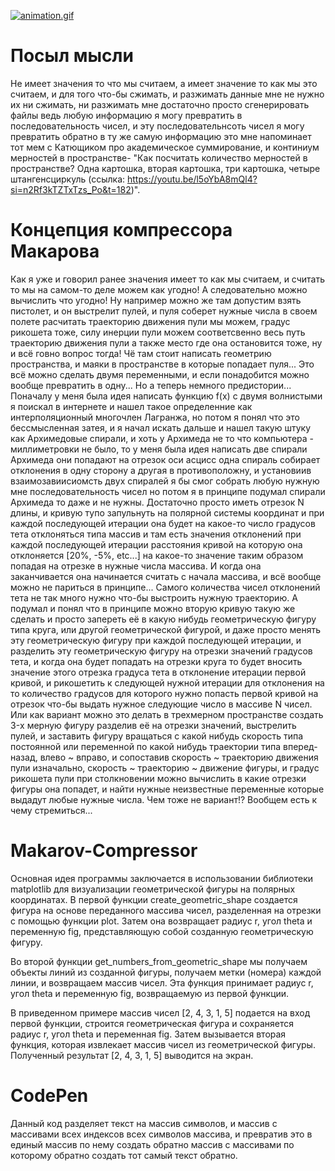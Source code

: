[![animation.gif](https://i.postimg.cc/0yFdyz5t/animation.gif)](https://postimg.cc/K17g9vML)
# Посыл мысли
Не имеет значения то что мы считаем, а имеет значение то как мы это считаем, и для того что-бы сжимать, и разжимать данные мне не нужно их ни сжимать, ни разжимать мне достаточно просто сгенерировать файлы ведь любую информацию я могу превратить в последовательность чисел, и эту последовательнсоть чисел я могу превратить обратно в ту же самую информацию это мне напоминает тот мем с Катющиком про академическое суммирование, и континиум мерностей в пространстве- "Как посчитать количество мерностей в пространстве? Одна картошка, вторая картошка, три картошка, четыре штангенсциркуль (ссылка: https://youtu.be/l5oYbA8mQl4?si=n2Rf3kTZTxTzs_Po&t=182)". 

# Концепция компрессора Макарова
Как я уже и говорил ранее значения имеет то как мы считаем, и считать то мы на самом-то деле можем как угодно! А следовательно можно вычислить что угодно! Ну например можно же там допустим взять пистолет, и он выстрелит пулей, и пуля соберет нужные числа в своем полете расчитать траекторию движения пули мы можем, градус рикошета тоже, силу инерции пули можем соответсвенно весь путь траекторию движения пули а также место где она остановится тоже, ну и всё говно вопрос тогда! Чё там стоит написать геометрию пространства, и маяки в пространстве в которые попадает пуля... Это всё можно сделать двумя переменными, и если понадобится можно вообще превратить в одну... Но а теперь немного предистории... Поначалу у меня была идея написать функцию f(x) с двумя волнистыми я поискал в интернете и нашел такое определенние как интерполяционный многочлен Лагранжа, но потом я понял что это бессмысленная затея, и я начал искать дальше и нашел такую штуку как Архимедовые спирали, и хоть у Архимеда не то что компьютера - миллиметровки не было, то у меня была идея написать две спирали Архимеда они попадают на отрезок оси асцисс одна спираль собирает отклонения в одну сторону а другая в противоположну, и установиив взаимозавиисиомсть двух спиралей я бы смог собрать любую нужную мне последовательность чисел но потом я в принципе подумал спирали Архимеда то даже и не нужны. Достаточно просто иметь отрезок N длины, и кривую тупо запульнуть на полярной системы координат и при каждой последующей итерации она будет на какое-то число градусов тета отклоняться типа массив и там есть значения отклонений при каждой последующей итерации расстояния кривой на которую она отклоняется [20%, -5%, etc...] на какое-то значение таким образом попадая на отрезке в нужные числа массива. И когда она заканчивается она начинается считать с начала массива, и всё вообще можно не париться в принципе... Самого количества чисел отклонений тета не так много нужно что-бы выстроить нужную траекторию. А подумал и понял что в принципе можно вторую кривую такую же сделать и просто запереть её в какую нибудь геометрическую фигуру типа круга, или другой геометрической фигурой, и даже просто менять эту геометрическую фигуру при каждой последующей итерации, и разделить эту геометрическую фигуру на отрезки значений градусов тета, и когда она будет попадать на отрезки круга то будет вносить значение этого отрезка градуса тета в отклонение итерации первой кривой, и рикошетить к следующей нужной итерации для отклонения на то количество градусов для которого нужно попасть первой кривой на отрезок что-бы выдать нужное следующие число в массиве N чисел. Или как вариант можно это делать в трехмерном пространстве создать 3-x мерную фигуру разделив её на отрезки значений, выстрелить пулей, и заставить фигуру вращаться с какой нибудь скорость типа постоянной или переменной по какой нибудь траектории типа вперед-назад, влево ~ вправо, и сопоставив скорость ~ траекторию движения пули изначально, скорость ~ траекторию ~ движение фигуры, и градус рикошета пули при столкновении можно вычислить в какие отрезки фигуры она попадет, и найти нужные неизвестные переменные которые выдадут любые нужные числа. Чем тоже не вариант!? Вообщем есть к чему стремиться...

# Makarov-Compressor
Основная идея программы заключается в использовании библиотеки matplotlib для визуализации геометрической фигуры на полярных координатах. В первой функции create_geometric_shape создается фигура на основе переданного массива чисел, разделенная на отрезки с помощью функции plot. Затем она возвращает радиус r, угол theta и переменную fig, представляющую собой созданную геометрическую фигуру.

Во второй функции get_numbers_from_geometric_shape мы получаем объекты линий из созданной фигуры, получаем метки (номера) каждой линии, и возвращаем массив чисел. Эта функция принимает радиус r, угол theta и переменную fig, возвращаемую из первой функции.

В приведенном примере массив чисел [2, 4, 3, 1, 5] подается на вход первой функции, строится геометрическая фигура и сохраняется радиус r, угол theta и переменная fig. Затем вызывается вторая функция, которая извлекает массив чисел из геометрической фигуры. Полученный результат [2, 4, 3, 1, 5] выводится на экран.

# CodePen
Данный код разделяет текст на массив символов, и массив с массивами всех индексов всех символов массива, и превратив это в единый массив по нему создать обратно массив с массивами по которому обратно создать тот самый текст обратно. 
